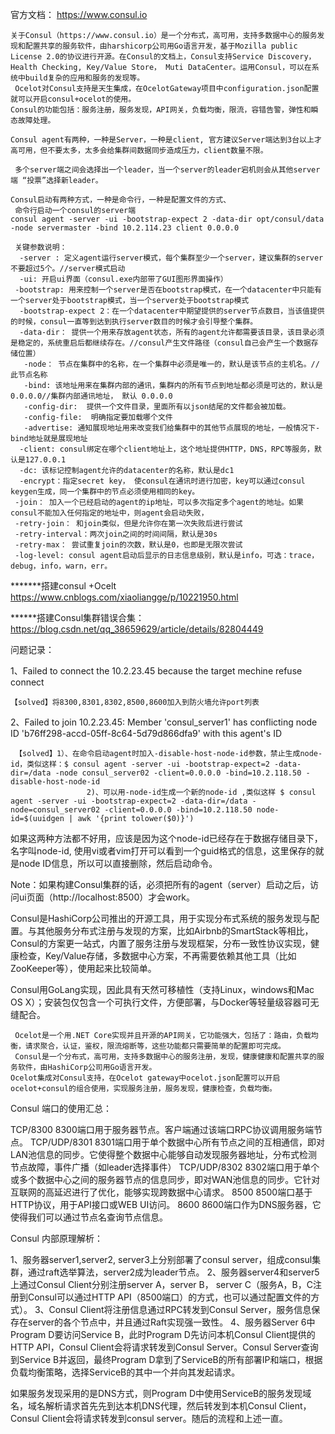 官方文档： https://www.consul.io

    关于Consul（https://www.consul.io）是一个分布式，高可用，支持多数据中心的服务发现和配置共享的服务软件，由harshicorp公司用Go语言开发，基于Mozilla public License 2.0的协议进行开源。在Consul的文档上，Consul支持Service Discovery，Health Checking, Key/Value Store， Muti DataCenter。运用Consul，可以在系统中build复杂的应用和服务的发现等。
     Ocelot对Consul支持是天生集成，在OcelotGateway项目中configuration.json配置就可以开启consul+ocelot的使用。
    Consul的功能包括：服务注册，服务发现，API网关，负载均衡，限流，容错告警，弹性和瞬态故障处理。
  
    Consul agent有两种，一种是Server，一种是client, 官方建议Server端达到3台以上才高可用，但不要太多，太多会给集群间数据同步造成压力，client数量不限。
    
     多个server端之间会选择出一个leader，当一个server的leader宕机则会从其他server端 “投票”选择新leader。

    Consul启动有两种方式，一种是命令行，一种是配置文件的方式、
     命令行启动一个consul的server端
    consul agent -server -ui -bootstrap-expect 2 -data-dir opt/consul/data -node servermaster -bind 10.2.114.23 client 0.0.0.0
     
     关键参数说明：
      -server : 定义agent运行server模式，每个集群至少一个server，建议集群的server不要超过5个。//server模式启动
      -ui: 开启ui界面（consul.exe内部带了GUI图形界面操作）
     -bootstrap: 用来控制一个server是否在bootstrap模式，在一个datacenter中只能有一个server处于bootstrap模式，当一个server处于bootstrap模式
      -bootstrap-expect 2：在一个datacenter中期望提供的server节点数目，当该值提供的时候，consul一直等到达到执行server数目的时候才会引导整个集群。
      -data-dir： 提供一个用来存放agent状态，所有的agent允许都需要该目录，该目录必须是稳定的，系统重启后都继续存在。//consul产生文件路径（consul自己会产生一个数据存储位置）
       -node： 节点在集群中的名称，在一个集群中必须是唯一的，默认是该节点的主机名。//此节点名称
       -bind: 该地址用来在集群内部的通讯，集群内的所有节点到地址都必须是可达的，默认是0.0.0.0//集群内部通讯地址， 默认 0.0.0.0
       -config-dir:  提供一个文件目录，里面所有以json结尾的文件都会被加载。
       -config-file:  明确指定要加载哪个文件
       -advertise: 通知展现地址用来改变我们给集群中的其他节点展现的地址，一般情况下-bind地址就是展现地址
      -client: consul绑定在哪个client地址上，这个地址提供HTTP，DNS，RPC等服务，默认是127.0.0.1
      -dc: 该标记控制agent允许的datacenter的名称，默认是dc1
      -encrypt：指定secret key， 使consul在通讯时进行加密，key可以通过consul keygen生成，同一个集群中的节点必须使用相同的key。
     -join： 加入一个已经启动的agent的ip地址，可以多次指定多个agent的地址。如果consul不能加入任何指定的地址中，则agent会启动失败，
     -retry-join： 和join类似，但是允许你在第一次失败后进行尝试
     -retry-interval：两次join之间的时间间隔，默认是30s
     -retry-max： 尝试重复join的次数，默认是0，也即是无限次尝试
     -log-level: consul agent启动后显示的日志信息级别，默认是info，可选：trace，debug，info，warn，err。
        

*******搭建consul +Ocelt
https://www.cnblogs.com/xiaoliangge/p/10221950.html

******搭建Consul集群错误合集：
https://blog.csdn.net/qq_38659629/article/details/82804449

问题记录：

1、Failed to connect the 10.2.23.45 because the target mechine refuse connect

    【solved】将8300,8301,8302,8500,8600加入到防火墙允许port列表

2、Failed to join 10.2.23.45: Member 'consul_server1' has conflicting node ID 'b76ff298-accd-05ff-8c64-5d79d866dfa9' with this agent's ID

     【solved】1）、在命令启动agent时加入-disable-host-node-id参数，禁止生成node-id，类似这样：$ consul agent -server -ui -bootstrap-expect=2 -data-dir=/data -node consul_server02 -client=0.0.0.0 -bind=10.2.118.50 -disable-host-node-id
                     2)、可以用-node-id生成一个新的node-id ,类似这样 $ consul agent -server -ui -bootstrap-expect=2 -data-dir=/data -node=consul_server02 -client=0.0.0.0 -bind=10.2.118.50 node-id=$(uuidgen | awk '{print tolower($0)}')

如果这两种方法都不好用，应该是因为这个node-id已经存在于数据存储目录下，名字叫node-id, 使用vi或者vim打开可以看到一个guid格式的信息，这里保存的就是node ID信息，所以可以直接删除，然后启动命令。

Note：如果构建Consul集群的话，必须把所有的agent（server）启动之后，访问ui页面（http://localhost:8500）才会work。

      
Consul是HashiCorp公司推出的开源工具，用于实现分布式系统的服务发现与配置。与其他服务分布式注册与发现的方案，比如Airbnb的SmartStack等相比，Consul的方案更一站式，内置了服务注册与发现框架，分布一致性协议实现，健康检查，Key/Value存储，多数据中心方案，不再需要依赖其他工具（比如ZooKeeper等），使用起来比较简单。

   Consul用GoLang实现，因此具有天然可移植性（支持Linux，windows和Mac OS X）；安装包仅包含一个可执行文件，方便部署，与Docker等轻量级容器可无缝配合。

     Ocelot是一个用.NET Core实现并且开源的API网关，它功能强大，包括了：路由，负载均衡，请求聚合，认证，鉴权，限流熔断等，这些功能都只需要简单的配置即可完成。
     Consul是一个分布式，高可用，支持多数据中心的服务注册，发现，健康健康和配置共享的服务软件，由HashiCorp公司用Go语言开发。
    Ocelot集成对Consul支持，在Ocelot gateway中ocelot.json配置可以开启ocelot+consul的组合使用，实现服务注册，服务发现，健康检查，负载均衡。

Consul 端口的使用汇总：

TCP/8300	8300端口用于服务器节点。客户端通过该端口RPC协议调用服务端节点。
TCP/UDP/8301	8301端口用于单个数据中心所有节点之间的互相通信，即对LAN池信息的同步。它使得整个数据中心能够自动发现服务器地址，分布式检测节点故障，事件广播（如leader选择事件）
TCP/UDP/8302	8302端口用于单个或多个数据中心之间的服务器节点的信息同步，即对WAN池信息的同步。它针对互联网的高延迟进行了优化，能够实现跨数据中心请求。
8500	8500端口基于HTTP协议，用于API接口或WEB UI访问。
8600	8600端口作为DNS服务器，它使得我们可以通过节点名查询节点信息。

Consul 内部原理解析：


1、服务器server1,server2, server3上分别部署了consul server，组成consul集群，通过raft选举算法，server2成为leader节点。
2、服务器server4和server5上通过Consul Client分别注册server A，server B， server C（服务A，B，C注册到Consul可以通过HTTP API（8500端口）的方式，也可以通过配置文件的方式）。
3、Consul Client将注册信息通过RPC转发到Consul Server，服务信息保存在server的各个节点中，并且通过Raft实现强一致性。
4、服务器Server 6中Program D要访问Service B，此时Program D先访问本机Consul Client提供的HTTP API，Consul Client会将请求转发到Consul Server。Consul Server查询到Service B并返回，最终Program D拿到了ServiceB的所有部署IP和端口，根据负载均衡策略，选择ServiceB的其中一个并向其发起请求。

  如果服务发现采用的是DNS方式，则Program D中使用ServiceB的服务发现域名，域名解析请求首先先到达本机DNS代理，然后转发到本机Consul Client，Consul Client会将请求转发到consul server。随后的流程和上述一直。
